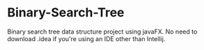 # Binary-Search-Tree
Binary search tree data structure project using javaFX.
No need to download .idea if you're using an IDE other than Intellij.
